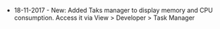 - 18-11-2017 - New: Added Taks manager to display memory and CPU consumption. Access it via View > Developer > Task Manager
